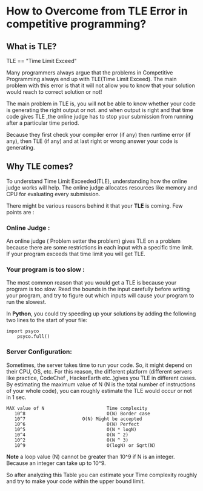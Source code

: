 # How to Overcome from TLE Error in competitive programming?


## What is **TLE**?

TLE == "Time Limit Exceed"

Many programmers always argue that the problems in Competitive Programming always end up with TLE(Time Limit Exceed). The main problem with this error is that it will not allow you to know that your solution would reach to correct solution or not! 


The main problem in TLE is, you will not be able to know whether your code is generating the right output or not. and when output is right and that time code gives TLE ,the online judge has to stop your submission from running after a particular time period.

Because they first check your compiler error (if any) then runtime error (if any), then TLE (if any) and at last right or wrong answer your code is generating.

## Why **TLE** comes?

To understand Time Limit Exceeded(TLE), understanding how the online judge works will help. The online judge allocates resources like memory and CPU for evaluating every submission. 

There might be various reasons behind it that your **TLE** is coming. Few points are :

### Online Judge :
An online judge ( Problem setter the problem) gives TLE on a problem because there are some restrictions in each input with a specific time limit. If your program exceeds that time limit you will get TLE.

### Your program is too slow :
The most common reason that you would get a TLE is because your program is too slow.
Read the bounds in the input carefully before writing your program, and try to figure out which inputs will cause your program to run the slowest.

In **Python**, you could try speeding up your solutions by adding the following two lines to the start of your file:

```
import psyco
    psyco.full()
```


### Server Configuration:
Sometimes, the server takes time to run your code. So, it might depend on their CPU, OS, etc. For this reason, the different platform (different servers like practice, CodeChef , HackerEarth etc..)gives you TLE in different cases.
By estimating the maximum value of N (N is the total number of instructions of your whole code), you can roughly estimate the TLE would occur or not in 1 sec. 

```
MAX value of N                       Time complexity
   10^8                              O(N) Border case
   10^7                     O(N) Might be accepted
   10^6                              O(N) Perfect
   10^5                              O(N * logN)
   10^4                              O(N ^ 2)
   10^2                              O(N ^ 3)
   10^9                              O(logN) or Sqrt(N)
```

**Note** a loop value (N) cannot be greater than 10^9 if N is an integer. Because an integer can take up to 10^9.

So after analyzing this Table you can estimate your Time complexity roughly and try to make your code within the upper bound limit.
